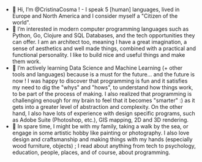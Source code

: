 - 👋 Hi, I’m @CristinaCosma ! - I speak 5 [human] languages, lived in Europe and North America and I consider myself a "Citizen of the world".
- 👀 I’m interested in modern computer programming languages such as Python, Go, Clojure and SQL Databases, and the tech opportunities they can offer. I am an architect too, meaning I have a great imagination, a sense of aesthetics and well made things, combined with a practical and functional personality. I like to build nice and useful things and make them work. 
- 🌱 I’m actively learning Data Science and Machine Learning (+ other tools and languages) because is a must for the future... and the future is now ! I was happy to discover that programming is fun and it satisfies my need to dig the "whys" and "hows", to understand how things work, to be part of the process of making. I also realized that programming is challenging enough for my brain to feel that it becomes "smarter" :) as it gets into a greater level of abstraction and complexity. On the other hand, I also have lots of experience with design specific programs, such as Adobe Suite (Photoshop, etc.), GIS mapping, 2D and 3D rendering.
- 💞️ In spare time, I might be with my family, taking a walk by the sea, or engage in some artistic hobby like painting or photography.
    I also love design and craftsmanship and making things with my hands (especially wood furniture, objects) ;
    I read about anything from tech to psychology, education, people, places, and of course, about programming.

<!---
CristinaCosma/CristinaCosma is a ✨ special ✨ repository because its `README.md` (this file) appears on your GitHub profile.
You can click the Preview link to take a look at your changes.
--->
